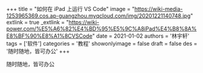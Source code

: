 +++
title = "如何在 iPad 上运行 VS Code"
image = "https://wiki-media-1253965369.cos.ap-guangzhou.myqcloud.com/img/20201221140748.jpg"
extlink = true
_extlink = "https://wiki-power.com/%E5%A6%82%E4%BD%95%E5%9C%A8iPad%E4%B8%8A%E8%BF%90%E8%A1%8CVSCode"
date = 2021-01-02
authors = '林宇轩'
tags = ['软件']
categories = '教程'
showonlyimage = false
draft = false
des = '随时随地，皆可办公'
+++

随时随地，皆可办公
